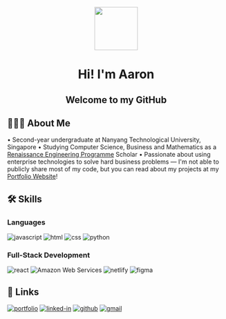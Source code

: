 <div align="center">
  <p><img src="https://media.giphy.com/media/KzJkzjggfGN5Py6nkT/giphy.gif" width="100"/></p>
  <h1>
    Hi! I'm Aaron
  </h1>
  <h2>
	  Welcome to my GitHub
</h2>
</div>

## 🧑🏻‍💻 About Me
• Second-year undergraduate at Nanyang Technological University, Singapore
• Studying Computer Science, Business and Mathematics as a <a href="https://www.ntu.edu.sg/education/undergraduate-programme/renaissance-engineering-programme-(rep)">Renaissance Engineering Programme</a> Scholar
• Passionate about using enterprise technologies to solve hard business problems — I'm not able to publicly share most of my code, but you can read about my projects at my <a href="https://aaronchua.tech">Portfolio Website</a>!

## 🛠️ Skills
### Languages
![javascript](https://img.shields.io/badge/JavaScript-323330?style=for-the-badge&logo=javascript&logoColor=F7DF1E)
![html](https://img.shields.io/badge/HTML5-E34F26?style=for-the-badge&logo=html5&logoColor=white)
![css](https://img.shields.io/badge/CSS3-1572B6?style=for-the-badge&logo=css3&logoColor=white)
![python](https://img.shields.io/badge/Python-F7DF1E?style=for-the-badge&logo=python&logoColor=blue)

### Full-Stack Development
![react](https://img.shields.io/badge/React-20232A?style=for-the-badge&logo=react&logoColor=61DAFB)
![Amazon Web Services](https://img.shields.io/badge/Amazon%20Web%20Services-ffaa00?style=for-the-badge&logo=Amazon%20AWS)
![netlify](https://img.shields.io/badge/Netlify-00C7B7?style=for-the-badge&logo=netlify&logoColor=white)
![figma](https://img.shields.io/badge/figma-000000?style=for-the-badge&logo=figma&logoColor=white)

## 🔗 Links
[![portfolio](https://img.shields.io/badge/Portfolio%20Website-5340ff?style=for-the-badge&logo=Google-chrome&logoColor=white)](https://aaronchua.tech/)
[![linked-in](https://img.shields.io/badge/LinkedIn-0077B5?style=for-the-badge&logo=LinkedIn&logoColor=white)](https://www.linkedin.com/in/aaronchua1/)
[![github](https://img.shields.io/badge/GitHub-000000?style=for-the-badge&logo=GitHub&logoColor=white)](https://github.com/aaronchualala)
[![gmail](https://img.shields.io/badge/Gmail-D14836?style=for-the-badge&logo=Gmail&logoColor=white)](mailto:aaronchua0012@gmail.com)

<!--
**aaronchualala/aaronchualala** is a ✨ _special_ ✨ repository because its `README.md` (this file) appears on your GitHub profile.

Here are some ideas to get you started:

- 🔭 I’m currently working on ...
- 🌱 I’m currently learning ...
- 👯 I’m looking to collaborate on ...
- 🤔 I’m looking for help with ...
- 💬 Ask me about ...
- 📫 How to reach me: ...
- 😄 Pronouns: ...
- ⚡ Fun fact: ...
-->
